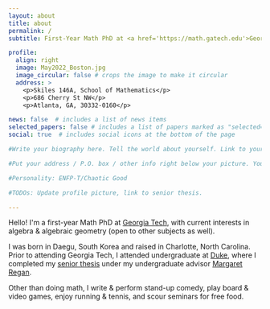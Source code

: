 ```yaml
---
layout: about
title: about
permalink: /
subtitle: First-Year Math PhD at <a href='https://math.gatech.edu'>Georgia Tech</a>. He/Him/His. 

profile:
  align: right
  image: May2022_Boston.jpg
  image_circular: false # crops the image to make it circular
  address: > 
    <p>Skiles 146A, School of Mathematics</p>
    <p>686 Cherry St NW</p>
    <p>Atlanta, GA, 30332-0160</p>

news: false  # includes a list of news items
selected_papers: false # includes a list of papers marked as "selected={true}"
social: true  # includes social icons at the bottom of the page

#Write your biography here. Tell the world about yourself. Link to your favorite [subreddit](http://reddit.com). You can put a picture in, too. The code is already in, just name your picture `prof_pic.jpg` and put it in the `img/` folder.

#Put your address / P.O. box / other info right below your picture. You can also disable any these elements by editing `profile` property of the YAML header of your `_pages/about.md`. Edit `_bibliography/papers.bib` and Jekyll will render your [publications page](/al-folio/publications/) automatically.

#Personality: ENFP-T/Chaotic Good

#TODOs: Update profile picture, link to senior thesis.

---
```


Hello! I'm a first-year Math PhD at [Georgia Tech](https://math.gatech.edu), with current interests in algebra & algebraic geometry (open to other subjects as well). 

I was born in Daegu, South Korea and raised in Charlotte, North Carolina. Prior to attending Georgia Tech, I attended undergraduate at [Duke](https://duke.edu), where I completed my [senior thesis](https://dukespace.lib.duke.edu/dspace/handle/10161/26428) under my undergraduate advisor [Margaret Regan](https://margaretregan.com).

Other than doing math, I write & perform stand-up comedy, play board & video games, enjoy running & tennis, and scour seminars for free food.